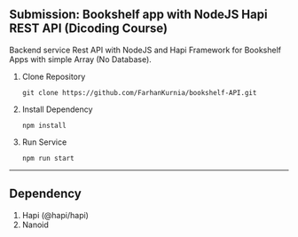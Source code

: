 ## Submission: Bookshelf app with NodeJS Hapi REST API (Dicoding Course)
Backend service Rest API with NodeJS and Hapi Framework for Bookshelf Apps with simple Array (No Database). </br>
1. Clone Repository </br>
    ```
    git clone https://github.com/FarhanKurnia/bookshelf-API.git
    ```

2. Install Dependency </br>
    ```
    npm install
    ```

3. Run Service</br>
    ```
    npm run start
    ```
---
## Dependency
1. Hapi (@hapi/hapi)</br>
2. Nanoid</br>
